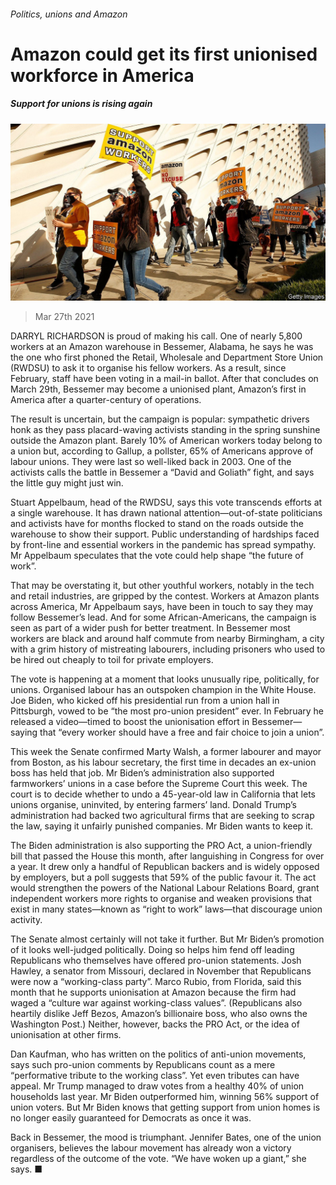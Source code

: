 ###### Politics, unions and Amazon

# Amazon could get its first unionised workforce in America 

##### Support for unions is rising again 

![image](images/20210327_usp503.jpg) 

> Mar 27th 2021 

DARRYL RICHARDSON is proud of making his call. One of nearly 5,800 workers at an Amazon warehouse in Bessemer, Alabama, he says he was the one who first phoned the Retail, Wholesale and Department Store Union (RWDSU) to ask it to organise his fellow workers. As a result, since February, staff have been voting in a mail-in ballot. After that concludes on March 29th, Bessemer may become a unionised plant, Amazon’s first in America after a quarter-century of operations.

The result is uncertain, but the campaign is popular: sympathetic drivers honk as they pass placard-waving activists standing in the spring sunshine outside the Amazon plant. Barely 10% of American workers today belong to a union but, according to Gallup, a pollster, 65% of Americans approve of labour unions. They were last so well-liked back in 2003. One of the activists calls the battle in Bessemer a “David and Goliath” fight, and says the little guy might just win.


Stuart Appelbaum, head of the RWDSU, says this vote transcends efforts at a single warehouse. It has drawn national attention—out-of-state politicians and activists have for months flocked to stand on the roads outside the warehouse to show their support. Public understanding of hardships faced by front-line and essential workers in the pandemic has spread sympathy. Mr Appelbaum speculates that the vote could help shape “the future of work”.

That may be overstating it, but other youthful workers, notably in the tech and retail industries, are gripped by the contest. Workers at Amazon plants across America, Mr Appelbaum says, have been in touch to say they may follow Bessemer’s lead. And for some African-Americans, the campaign is seen as part of a wider push for better treatment. In Bessemer most workers are black and around half commute from nearby Birmingham, a city with a grim history of mistreating labourers, including prisoners who used to be hired out cheaply to toil for private employers.

The vote is happening at a moment that looks unusually ripe, politically, for unions. Organised labour has an outspoken champion in the White House. Joe Biden, who kicked off his presidential run from a union hall in Pittsburgh, vowed to be “the most pro-union president” ever. In February he released a video—timed to boost the unionisation effort in Bessemer—saying that “every worker should have a free and fair choice to join a union”.

This week the Senate confirmed Marty Walsh, a former labourer and mayor from Boston, as his labour secretary, the first time in decades an ex-union boss has held that job. Mr Biden’s administration also supported farmworkers’ unions in a case before the Supreme Court this week. The court is to decide whether to undo a 45-year-old law in California that lets unions organise, uninvited, by entering farmers’ land. Donald Trump’s administration had backed two agricultural firms that are seeking to scrap the law, saying it unfairly punished companies. Mr Biden wants to keep it.

The Biden administration is also supporting the PRO Act, a union-friendly bill that passed the House this month, after languishing in Congress for over a year. It drew only a handful of Republican backers and is widely opposed by employers, but a poll suggests that 59% of the public favour it. The act would strengthen the powers of the National Labour Relations Board, grant independent workers more rights to organise and weaken provisions that exist in many states—known as “right to work” laws—that discourage union activity.

The Senate almost certainly will not take it further. But Mr Biden’s promotion of it looks well-judged politically. Doing so helps him fend off leading Republicans who themselves have offered pro-union statements. Josh Hawley, a senator from Missouri, declared in November that Republicans were now a “working-class party”. Marco Rubio, from Florida, said this month that he supports unionisation at Amazon because the firm had waged a “culture war against working-class values”. (Republicans also heartily dislike Jeff Bezos, Amazon’s billionaire boss, who also owns the Washington Post.) Neither, however, backs the PRO Act, or the idea of unionisation at other firms.

Dan Kaufman, who has written on the politics of anti-union movements, says such pro-union comments by Republicans count as a mere “performative tribute to the working class”. Yet even tributes can have appeal. Mr Trump managed to draw votes from a healthy 40% of union households last year. Mr Biden outperformed him, winning 56% support of union voters. But Mr Biden knows that getting support from union homes is no longer easily guaranteed for Democrats as once it was.

Back in Bessemer, the mood is triumphant. Jennifer Bates, one of the union organisers, believes the labour movement has already won a victory regardless of the outcome of the vote. “We have woken up a giant,” she says. ■

